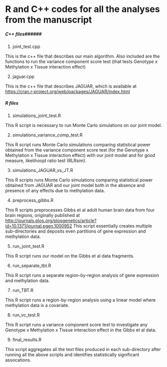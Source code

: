 R and C++ codes for all the analyses from the manuscript
==========================================================

##### C++ files######

1) joint_test.cpp

This is the c++ file that describes our main algorithm. Also included are the functions to run the variance component score test (that tests Genotype x Methylation x Tissue interaction effect)

2) jaguar.cpp

This is the c++ file that describes JAGUAR, which is available at https://cran.r-project.org/web/packages/JAGUAR/index.html

##### R files #######

1) simulations_joint_test.R

This R script is necessary to run Monte Carlo simulations on our joint model. 

2) simulations_variance_comp_test.R

This R script runs Monte Carlo simulations comparing statistical power obtained from the variance component score test (for the Genotype x Methylation x Tissue interaction effect) with our joint model and for good measure, likelihoojd ratio test (RLRsim).

3) simulations_JAGUAR_vs_JT.R

This R scripts runs Monte Carlo simulations comparing statistical power obtained from JAGUAR and our joint model both in the absence and presence of any effects due to methylation data.

4) preprocess_gibbs.R

This R scripts preprocesses Gibbs et al adult human brain data from four brain regions, originally published at http://journals.plos.org/plosgenetics/article?id=10.1371/journal.pgen.1000952
This script essentially creates multiple sub-directories and deposits even partitions of gene expression and methylation data.

5) run_joint_test.R

This R script runs our model on the Gibbs et al data fragments.

6) run_separate_tbt.R

This R script runs a separate region-by-region analysis of gene expression and methylation data.

7) run_TBT.R

This R script runs a region-by-region analysis using a linear model where methylation data is a covariate.

8) run_vc_test.R

This R script runs a variance component score test to investigate any Genotype x Methylation x Tissue interaction effect in the Gibbs et al data. 

9) final_results.R

This script aggregates all the text files produced in each sub-directory after running all the above scripts and identifies statistically significant assocations. 

